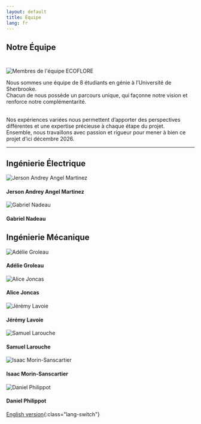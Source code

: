```yaml
---
layout: default
title: Équipe
lang: fr
---
```

## Notre Équipe <br><br>

![Membres de l'équipe ECOFLORE](../images/DSC_0097.JPG)<!--{: .portraitequipe}-->

Nous sommes une équipe de 8 étudiants en génie à l’Université de Sherbrooke.<br>
Chacun de nous possède un parcours unique, qui façonne notre vision et renforce notre complémentarité.<br><br>

Nos expériences variées nous permettent d’apporter des perspectives différentes et une expertise précieuse à chaque étape du projet.<br>
Ensemble, nous travaillons avec passion et rigueur pour mener à bien ce projet d’ici décembre 2026.<br>

---

<!-- #### Ingénierie Électrique -->

<div class="team-section">
  <h2>Ingénierie Électrique</h2>
  <div class="team-grid">
    <div class="team-member">
      <img src="../images/membres/jerson.JPG" alt="Jerson Andrey Angel Martinez" class="portrait">
      <h4>Jerson Andrey Angel Martinez</h4>
    </div>
    <div class="team-member">
      <img src="../images/membres/gabriel.JPG" alt="Gabriel Nadeau" class="portrait">
      <h4>Gabriel Nadeau</h4>
    </div>
  </div>
</div>

<div class="team-section">
  <h2>Ingénierie Mécanique</h2>
  <div class="team-grid">
    <div class="team-member">
      <img src="../images/membres/adelie.JPG" alt="Adélie Groleau" class="portrait">
      <h4>Adélie Groleau</h4>
    </div>
    <div class="team-member">
      <img src="../images/membres/alice.JPG" alt="Alice Joncas" class="portrait">
      <h4>Alice Joncas</h4>
    </div>
    <div class="team-member">
      <img src="../images/membres/jeremy.JPG" alt="Jérémy Lavoie" class="portrait">
      <h4>Jérémy Lavoie</h4>
    </div>
    <div class="team-member">
      <img src="../images/membres/samuel.JPG" alt="Samuel Larouche" class="portrait">
      <h4>Samuel Larouche</h4>
    </div>
    <div class="team-member">
      <img src="../images/membres/isaac.JPG" alt="Isaac Morin-Sanscartier" class="portrait">
      <h4>Isaac Morin-Sanscartier</h4>
    </div>
    <div class="team-member">
      <img src="../images/membres/daniel.JPG" alt="Daniel Philippot" class="portrait">
      <h4>Daniel Philippot</h4>
    </div>
  </div>
</div>

<!--
![Jerson Andrey Angel Martinez](../images/membres/jerson.JPG){: .portrait}
- Jerson Andrey Angel Martinez
![Gabriel Nadeau](../images/membres/gabriel.JPG){: .portrait}
- Gabriel Nadeau

#### Ingénierie Mécanique
![Adélie Groleau](../images/membres/adelie.JPG){: .portrait}
- Adélie Groleau
- Alice Joncas
- Jérémy Lavoie
- Samuel Larouche
- Isaac Morin-Sanscartier
- Daniel Philippot
-->

[English version](../en/team.html){:class="lang-switch"}

